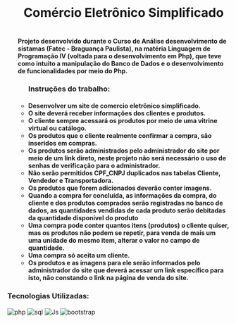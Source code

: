 <div id="user-content-toc">
  <ul align="center">
    <summary><h1 style="display: inline-block">Comércio Eletrônico Simplificado</h1></summary>
</div>
<div>
    <ul aling="center">
    <h4>
        Projeto desenvolvido durante o Curso de Análise desenvolvimento de sistamas (Fatec - Braguança Paulista), na matéria Linguagem de Programação IV (voltada para o desenvolvimento em Php),
        que teve como intuito a manipulação do Banco de Dados e o desenvolvimento de funcionalidades por meio do Php.
    </h4>
      <h7>
        <ul>
          <h3>Instruções do trabalho:</h3>
          <h4>
            <li>Desenvolver um site de comercio eletrônico simplificado. </li>
            <li>O site deverá receber informações dos clientes e produtos. </li>
            <li>O cliente sempre acessará os produtos por meio de uma vitrine virtual ou catálogo. </li>
            <li>Os produtos que o cliente realmente confirmar a compra, são inseridos em compras. </li>
            <li>Os produtos serão administrados pelo administrador do site por meio de um link direto, neste projeto não será necessário o uso de senhas de verificação para o administrador.</li>
            <li>Não serão permitidos CPF_CNPJ duplicados nas tabelas Cliente, Vendedor e Transportadora. </li>
            <li>Os produtos que forem adicionados deverão conter imagens.</li>
            <li>Quando a compra for concluída, as informações da compra, do cliente e dos produtos comprados serão registradas no banco de dados, as quantidades vendidas de cada produto serão debitadas da quantidade disponível do produto</li>
            <li>Uma compra pode conter quantos itens (produtos) o cliente quiser, mas os produtos não podem se repetir, para venda de mais um uma unidade do mesmo item, alterar o valor no campo de quantidade. </li>
            <li>Uma compra só aceita um cliente.</li>
            <li>Os produtos e as imagens para ele serão informados pelo administrador do site que deverá acessar um link específico para isto, não constando o link na página de venda do site.</li>      
          </h4>
        </ul>
      </h7>
</div>
<div style="flex-basis: 48%;">
  <h3>Tecnologias Utilizadas:</h3>
  <img align="center" alt="php" src="https://img.shields.io/badge/PHP-777BB4?style=for-the-badge&logo=php&logoColor=white">
  <img align="center" alt="sql" src="https://img.shields.io/badge/MySQL-00000F?style=for-the-badge&logo=mysql&logoColor=white">
  <img align="center" alt="Js" src="https://img.shields.io/badge/JavaScript-F7DF1E?style=for-the-badge&logo=javascript&logoColor=black">
  <img align="center" alt="bootstrap" src="https://img.shields.io/badge/Bootstrap-563D7C?style=for-the-badge&logo=bootstrap&logoColor=white">
</div>


